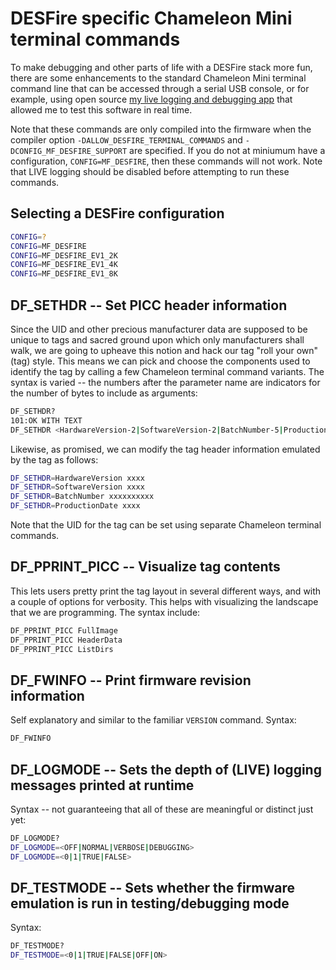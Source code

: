 # DESFire specific Chameleon Mini terminal commands 

To make debugging and other parts of life with a DESFire stack more fun, 
there are some enhancements to the standard Chameleon Mini terminal 
command line that can be accessed through a serial USB console, 
or for example, using open source 
[my live logging and debugging app](https://github.com/maxieds/ChameleonMiniLiveDebugger) 
that allowed me to test this software in real time.

Note that these commands are only compiled into the firmware when the compiler 
option ``-DALLOW_DESFIRE_TERMINAL_COMMANDS`` and ``-DCONFIG_MF_DESFIRE_SUPPORT`` are 
specified. If you do not at miniumum have a configuration, ``CONFIG=MF_DESFIRE``, then 
these commands will not work. Note that LIVE logging should be disabled before attempting to 
run these commands.

## Selecting a DESFire configuration

```bash
CONFIG=?
CONFIG=MF_DESFIRE
CONFIG=MF_DESFIRE_EV1_2K
CONFIG=MF_DESFIRE_EV1_4K
CONFIG=MF_DESFIRE_EV1_8K
```

## DF_SETHDR -- Set PICC header information 

Since the UID and other precious manufacturer data are supposed to be unique to 
tags and sacred ground upon which only manufacturers shall walk, we are going to upheave 
this notion and hack our tag "roll your own" (tag) style. This means we can pick and 
choose the components used to identify the tag by calling a few Chameleon terminal 
command variants. The syntax is varied -- the numbers after the parameter name are 
indicators for the number of bytes to include as arguments: 
```bash
DF_SETHDR?
101:OK WITH TEXT
DF_SETHDR <HardwareVersion-2|SoftwareVersion-2|BatchNumber-5|ProductionDate-2> <HexBytes-N>
```
Likewise, as promised, we can modify the tag header information emulated by the tag as follows:
```bash
DF_SETHDR=HardwareVersion xxxx
DF_SETHDR=SoftwareVersion xxxx
DF_SETHDR=BatchNumber xxxxxxxxxx
DF_SETHDR=ProductionDate xxxx
```
Note that the UID for the tag can be set using separate Chameleon terminal commands.

## DF_PPRINT_PICC -- Visualize tag contents

This lets users pretty print the tag layout in several different ways, and with 
a couple of options for verbosity. This helps with visualizing the landscape that 
we are programming. The syntax include: 
```bash
DF_PPRINT_PICC FullImage
DF_PPRINT_PICC HeaderData
DF_PPRINT_PICC ListDirs
```

## DF_FWINFO -- Print firmware revision information 

Self explanatory and similar to the familiar ``VERSION`` command. Syntax:
```bash 
DF_FWINFO
```

## DF_LOGMODE -- Sets the depth of (LIVE) logging messages printed at runtime

Syntax -- not guaranteeing that all of these are meaningful or distinct just yet: 
```bash
DF_LOGMODE?
DF_LOGMODE=<OFF|NORMAL|VERBOSE|DEBUGGING>
DF_LOGMODE=<0|1|TRUE|FALSE>
```

## DF_TESTMODE -- Sets whether the firmware emulation is run in testing/debugging mode

Syntax: 
```bash
DF_TESTMODE?
DF_TESTMODE=<0|1|TRUE|FALSE|OFF|ON>
```

